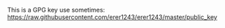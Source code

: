This is a GPG key use sometimes: https://raw.githubusercontent.com/erer1243/erer1243/master/public_key
